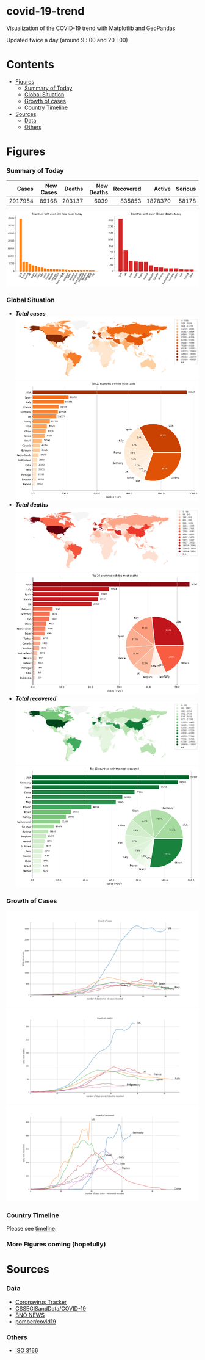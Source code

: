 # covid-19-trend

Visualization of the COVID-19 trend with Matplotlib and GeoPandas

Updated twice a day (around 9 : 00 and 20 : 00)

# Contents

- [Figures](#figures)
  - [Summary of Today](#summary-of-today)
  - [Global Situation](#global-situation)
  - [Growth of cases](#growth-of-cases)
  - [Country Timeline](#country-timeline)
- [Sources](#sources)
  - [Data](#data)
  - [Others](#others)
  
# Figures

### Summary of Today

|   Cases |   New Cases |   Deaths |   New Deaths |   Recovered |   Active |   Serious |
|--------:|------------:|---------:|-------------:|------------:|---------:|----------:|
| 2917954 |       89168 |   203137 |         6039 |      835853 |  1878370 |     58178 |

![](global/today_new.png)

### Global Situation

- _**Total cases**_
![cases_map](global/cases_map.png)
![cases](global/cases.png)
- _**Total deaths**_
![deaths_map](global/deaths_map.png)
![cases](global/deaths.png)
- _**Total recovered**_
![recovered_map](global/recovered_map.png)
![recovered](global/recovered.png)

### Growth of Cases

![cases_breakout_timeline](global/cases_breakout_timeline.png)
![deaths_breakout_timeline](global/deaths_breakout_timeline.png)
![recovered_breakout_timeline](global/recovered_breakout_timeline.png)

### Country Timeline

Please see [timeline](timeline.md).

### More Figures coming (hopefully)

# Sources

### Data

- [Coronavirus Tracker](https://thevirustracker.com/)
- [CSSEGISandData/COVID-19](https://github.com/CSSEGISandData/COVID-19)
- [BNO NEWS](https://bnonews.com/index.php/2020/04/the-latest-coronavirus-cases/)
- [pomber/covid19](https://github.com/pomber/covid19)

### Others

- [ISO 3166](https://www.iso.org/glossary-for-iso-3166.html)